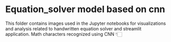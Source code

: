 # Equation_solver model based on cnn
This folder contains images used in the Jupyter notebooks for visualizations and analysis related to handwritten equation solver and streamlit application.
Math characters recognized using CNN 👇🏻
